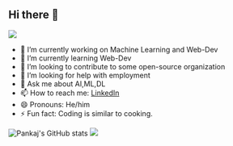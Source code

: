 ## Hi there 👋
![](https://komarev.com/ghpvc/?username=pankajsingh016&color=blueviolet)

<!-- **pankajsingh016/pankajsingh016** is a ✨ _special_ ✨ repository because its `README.md` (this file) appears on your GitHub profile. -->

<!-- Here are some ideas to get you started: -->

- 🔭 I’m currently working on Machine Learning and Web-Dev
- 🌱 I’m currently learning Web-Dev
- 👯 I’m looking to contribute to some open-source organization
- 🤔 I’m looking for help with employment
- 💬 Ask me about AI,ML,DL
- 📫 How to reach me: [LinkedIn](https://www.linkedin.com/in/pankaj-kanyal-2060291b2/)
- 😄 Pronouns: He/him
- ⚡ Fun fact: Coding is similar to cooking.

![Pankaj's GitHub stats](https://github-readme-stats-pankaj-singh-kanyals-projects.vercel.app/api?username=pankajsingh016) ![](https://leetcard.jacoblin.cool/pankajsinghkanyal016) 

